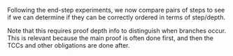 Following the end-step experiments, we now compare pairs of steps to see if we can determine if they can be correctly ordered in terms of step/depth.

Note that this requires proof depth info to distinguish when branches occur.  This is relevant because the main proof is often done first, and then the TCCs and other obligations are done after.